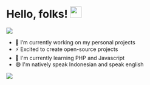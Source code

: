 # Hello, folks! <img src="https://raw.githubusercontent.com/MartinHeinz/MartinHeinz/master/wave.gif" width="30px">

<img src="https://github-readme-stats.vercel.app/api?username=ilhamirvansyah21&&show_icons=true&title_color=ffffff&icon_color=bb2acf&text_color=daf7dc&bg_color=151515">

- 🔭 I’m currently working on my personal projects
- ⚡ Excited to create open-source projects
- 🌱 I'm currently learning PHP and Javascript
- 😄 I'm natively speak Indonesian and speak english

<img src="https://github-readme-stats.vercel.app/api/top-langs/?username=ilhamirvansyah21&langs_count=3">
